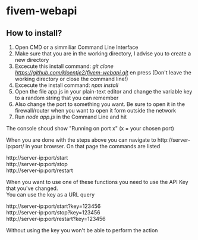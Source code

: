 # fivem-webapi

## How to install?

1. Open CMD or a simmiliar Command Line Interface
2. Make sure that you are in the working directory, I advise you to create a new directory
3. Excecute this install command: *git clone https://github.com/kloentje2/fivem-webapi.git* en press <Enter>
(Don't leave the working directory or close the command line!)
4. Excecute the install command: *npm install*
5. Open the file app.js in your plain-text editor and change the variable key to a random string that you can remember
6. Also change the port to something you want. Be sure to open it in the firewall/router when you want to open it form outside the network
7. Run *node app.js* in the Command Line and hit <Enter>

The console shoud show "Running on port x" (x = your chosen port)
  
When you are done with the steps above you can navigate to http://server-ip:port/ in your browser. On that page the commands are listed 

http://server-ip:port/start<br>
http://server-ip:port/stop<br>
http://server-ip:port/restart<br>

When you want to use one of these functions you need to use the API Key that you've changed.<br>
You can use the key as a URL query 

http://server-ip:port/start?key=123456<br>
http://server-ip:port/stop?key=123456<br>
http://server-ip:port/restart?key=123456<br>

Without using the key you won't be able to perform the action
